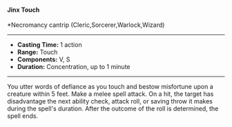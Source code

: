 #### Jinx Touch
*Necromancy cantrip (Cleric,Sorcerer,Warlock,Wizard)
___
- **Casting Time:** 1 action
- **Range:** Touch
- **Components:** V, S
- **Duration:** Concentration, up to 1 minute
---
You utter words of defiance as you touch and
bestow misfortune upon a creature within 5 feet.
Make a melee spell attack. On a hit, the target has
disadvantage the next ability check, attack roll, or
saving throw it makes during the spell's duration.
After the outcome of the roll is determined, the
spell ends.
